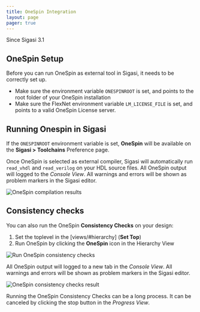 ```yaml
---
title: OneSpin Integration
layout: page 
pager: true
---
```


Since Sigasi 3.1

## OneSpin Setup

Before you can run OneSpin as external tool in Sigasi, it needs to be correctly set up.

* Make sure the environment variable `ONESPINROOT` is set, and points to the root folder of your OneSpin installation
* Make sure the FlexNet environment variable `LM_LICENSE_FILE` is set, and points to a valid OneSpin License server.

## Running Onespin in Sigasi

If the `ONESPINROOT` environment variable is set, **OneSpin** will be available on the **Sigasi > Toolchains** Preference page.

Once OneSpin is selected as external compiler, Sigasi will automatically run `read_vhdl` and `read_verilog` on your HDL source files. All OneSpin output will logged to the _Console View_. All warnings and errors will be shown as problem markers in the Sigasi editor.

![OneSpin compilation results](images/onespin_compilation.png)

## Consistency checks

You can also run the OneSpin **Consistency Checks** on your design:

1. Set the toplevel in the [views/#hierarchy] (**Set Top**)
2. Run OneSpin by clicking the **OneSpin** icon in the Hierarchy View

![Run OneSpin consistency checks](images/onespin_run.png)

All OneSpin output will logged to a new tab in the _Console View_. All warnings and errors will be shown as problem markers in the Sigasi editor.

![OneSpin consistency checks result](images/onespin_consistency.png)

Running the OneSpin Consistency Checks can be a long process. It can be canceled by clicking the stop button in the _Progress View_.
